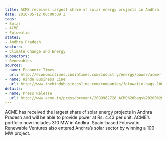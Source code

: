 ```yaml
---
title: ACME receives largest share of solar energy projects in Andhra
date: 2016-05-12 00:00:00 Z
tags:
- Solar
- ACME
- Fotowatio
states:
- Andhra Pradesh
sectors:
- Climate Change and Energy
subsectors:
- Renewables
sources:
- name: Economic Times
  url: http://economictimes.indiatimes.com/industry/energy/power/acme-to-supply-power-at-rs-4-43-per-unit-in-andhra-pradesh/articleshow/52153164.cms
- name: Hindu Business Line
  url: http://www.thehindubusinessline.com/companies/fotowatio-bags-100-mw-project/article8561649.ece
details:
- name: Press Release
  url: http://www.acme.in/pressdocument/2099962728_ACME%20bags%20200%20MW%20under%20SECI%20%20NTPC%20bids.pdf
---
```


ACME has received the largest share of solar energy projects in Andhra Pradesh and will be able to provide power at Rs. 4.43 per unit. ACME’s portfolio now includes 310 MW in Andhra. Spain-based Fotowatio Renewable Ventures also entered Andhra’s solar sector by winning a 100 MW project.
